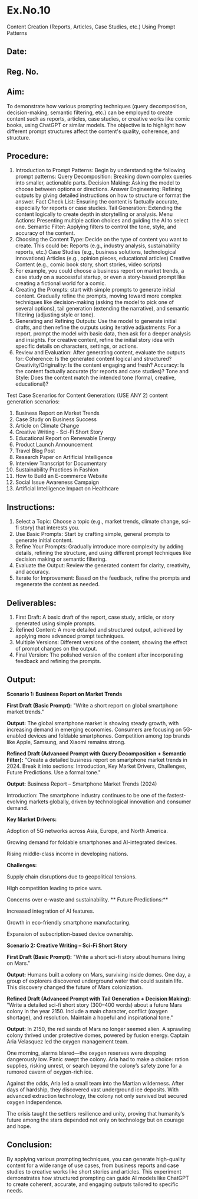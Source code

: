 # Ex.No.10
Content Creation (Reports, Articles, Case Studies, etc.) Using Prompt Patterns

## Date:
## Reg. No.

## Aim:
To demonstrate how various prompting techniques (query decomposition, decision-making, semantic filtering, etc.) can be employed to create content such as reports, articles, case studies, or creative works like comic books, using ChatGPT or similar models. The objective is to highlight how different prompt structures affect the content's quality, coherence, and structure.

## Procedure:
1.	Introduction to Prompt Patterns: Begin by understanding the following prompt patterns:
    Query Decomposition: Breaking down complex queries into smaller, actionable parts.
    Decision Making: Asking the model to choose between options or directions.
    Answer Engineering: Refining outputs by giving detailed instructions on how to structure or format the answer.
  	Fact Check List: Ensuring the content is factually accurate, especially for reports or case studies.
    Tail Generation: Extending the content logically to create depth in storytelling or analysis.
    Menu Actions: Presenting multiple action choices and guiding the AI to select one.
    Semantic Filter: Applying filters to control the tone, style, and accuracy of the content.
3.	Choosing the Content Type: Decide on the type of content you want to create. This could be:
    Reports (e.g., industry analysis, sustainability reports, etc.)
    Case Studies (e.g., business solutions, technological innovations)
    Articles (e.g., opinion pieces, educational articles)
    Creative Content (e.g., comic book story, short stories, video scripts)
4.	For example, you could choose a business report on market trends, a case study on a successful startup, or even a story-based prompt like creating a fictional world for a comic.
5.	Creating the Prompts:
    start with simple prompts to generate initial content.
    Gradually refine the prompts, moving toward more complex techniques like decision-making (asking the model to pick one of several options), tail generation (extending the narrative), and semantic filtering (adjusting style or tone).
6.	Generating and Refining Outputs: Use the model to generate initial drafts, and then refine the outputs using iterative adjustments:
    For a report, prompt the model with basic data, then ask for a deeper analysis and insights.
    For creative content, refine the initial story idea with specific details on characters, settings, or actions.
7.	Review and Evaluation: After generating content, evaluate the outputs for:
   	Coherence: Is the generated content logical and structured?
    Creativity/Originality: Is the content engaging and fresh?
    Accuracy: Is the content factually accurate (for reports and case studies)?
    Tone and Style: Does the content match the intended tone (formal, creative, educational)?

Test Case Scenarios for Content Generation: (USE ANY 2)
content generation scenarios:
1.	Business Report on Market Trends
2.	Case Study on Business Success
3.	Article on Climate Change
4.	Creative Writing - Sci-Fi Short Story
5.	Educational Report on Renewable Energy
6.	Product Launch Announcement
7.	Travel Blog Post
8.	Research Paper on Artificial Intelligence
9.	Interview Transcript for Documentary
10.	Sustainability Practices in Fashion
11.	How to Build an E-commerce Website
12.	Social Issue Awareness Campaign
13.	Artificial Intelligence Impact on Healthcare
## Instructions:
1.	Select a Topic: Choose a topic (e.g., market trends, climate change, sci-fi story) that interests you.
2.	Use Basic Prompts: Start by crafting simple, general prompts to generate initial content.
3.	Refine Your Prompts: Gradually introduce more complexity by adding details, refining the structure, and using different prompt techniques like decision making or semantic filtering.
4.	Evaluate the Output: Review the generated content for clarity, creativity, and accuracy.
5.	Iterate for Improvement: Based on the feedback, refine the prompts and regenerate the content as needed.

## Deliverables:
1.	First Draft: A basic draft of the report, case study, article, or story generated using simple prompts.
2.	Refined Content: A more detailed and structured output, achieved by applying more advanced prompt techniques.
3.	Multiple Versions: Different versions of the content, showing the effect of prompt changes on the output.
4.	Final Version: The polished version of the content after incorporating feedback and refining the prompts.
   
## Output:

**Scenario 1: Business Report on Market Trends**

**First Draft (Basic Prompt):**
"Write a short report on global smartphone market trends."

**Output:**
The global smartphone market is showing steady growth, with increasing demand in emerging economies. Consumers are focusing on 5G-enabled devices and foldable smartphones. Competition among top brands like Apple, Samsung, and Xiaomi remains strong.

**Refined Draft (Advanced Prompt with Query Decomposition + Semantic Filter):**
"Create a detailed business report on smartphone market trends in 2024. Break it into sections: Introduction, Key Market Drivers, Challenges, Future Predictions. Use a formal tone."

**Output:**
Business Report – Smartphone Market Trends (2024)

Introduction: The smartphone industry continues to be one of the fastest-evolving markets globally, driven by technological innovation and consumer demand.

**Key Market Drivers:**

Adoption of 5G networks across Asia, Europe, and North America.

Growing demand for foldable smartphones and AI-integrated devices.

Rising middle-class income in developing nations.

**Challenges:**

Supply chain disruptions due to geopolitical tensions.

High competition leading to price wars.

Concerns over e-waste and sustainability.
**
Future Predictions:**

Increased integration of AI features.

Growth in eco-friendly smartphone manufacturing.

Expansion of subscription-based device ownership.

**Scenario 2: Creative Writing – Sci-Fi Short Story**

**First Draft (Basic Prompt):**
"Write a short sci-fi story about humans living on Mars."

**Output:**
Humans built a colony on Mars, surviving inside domes. One day, a group of explorers discovered underground water that could sustain life. This discovery changed the future of Mars colonization.

**Refined Draft (Advanced Prompt with Tail Generation + Decision Making):**
"Write a detailed sci-fi short story (300–400 words) about a future Mars colony in the year 2150. Include a main character, conflict (oxygen shortage), and resolution. Maintain a hopeful and inspirational tone."

**Output:**
In 2150, the red sands of Mars no longer seemed alien. A sprawling colony thrived under protective domes, powered by fusion energy. Captain Aria Velasquez led the oxygen management team.

One morning, alarms blared—the oxygen reserves were dropping dangerously low. Panic swept the colony. Aria had to make a choice: ration supplies, risking unrest, or search beyond the colony’s safety zone for a rumored cavern of oxygen-rich ice.

Against the odds, Aria led a small team into the Martian wilderness. After days of hardship, they discovered vast underground ice deposits. With advanced extraction technology, the colony not only survived but secured oxygen independence.

The crisis taught the settlers resilience and unity, proving that humanity’s future among the stars depended not only on technology but on courage and hope.

## Conclusion:
By applying various prompting techniques, you can generate high-quality content for a wide range of use cases, from business reports and case studies to creative works like short stories and articles. This experiment demonstrates how structured prompting can guide AI models like ChatGPT to create coherent, accurate, and engaging outputs tailored to specific needs.
